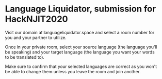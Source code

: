 # Language Liquidator, submission for HackNJIT2020

Visit our domain at languageliquidator.space and select a room number for you and your partner to utilize.

Once in your private room, select your source language (the language you'll be speaking) and your target language (the language you want your words to be translated to).

Make sure to confirm that your selected languages are correct as you won't be able to change them unless you leave the room and join another.
